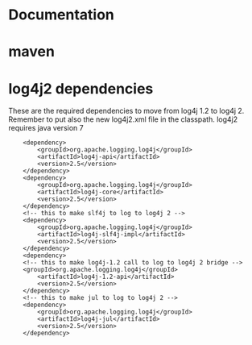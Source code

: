 Documentation
============= 

maven
=====

log4j2 dependencies
===================

These are the required dependencies to move from log4j 1.2 to log4j 2.
Remember to put also the new log4j2.xml file in the classpath.
log4j2 requires java version 7

		
		<dependency>
			<groupId>org.apache.logging.log4j</groupId>
			<artifactId>log4j-api</artifactId>
			<version>2.5</version>
		</dependency>
		<dependency>
			<groupId>org.apache.logging.log4j</groupId>
			<artifactId>log4j-core</artifactId>
			<version>2.5</version>
		</dependency>
		<!-- this to make slf4j to log to log4j 2 -->
		<dependency>
    		<groupId>org.apache.logging.log4j</groupId>
    		<artifactId>log4j-slf4j-impl</artifactId>
    		<version>2.5</version>
		</dependency>
		<dependency>
		<!-- this to make log4j-1.2 call to log to log4j 2 bridge -->
	    <groupId>org.apache.logging.log4j</groupId>
	    	<artifactId>log4j-1.2-api</artifactId>
	    	<version>2.5</version>
		</dependency>
		<!-- this to make jul to log to log4j 2 -->
		<dependency>
			<groupId>org.apache.logging.log4j</groupId>
			<artifactId>log4j-jul</artifactId>
			<version>2.5</version>
		</dependency>